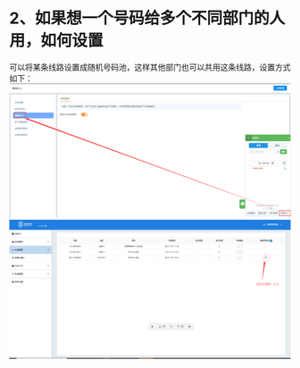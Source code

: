 # 2、如果想一个号码给多个不同部门的人用，如何设置

可以将某条线路设置成随机号码池，这样其他部门也可以共用这条线路，设置方式如下：![](/assets/hujiao6.png)![](/assets/hujiao7.png)

